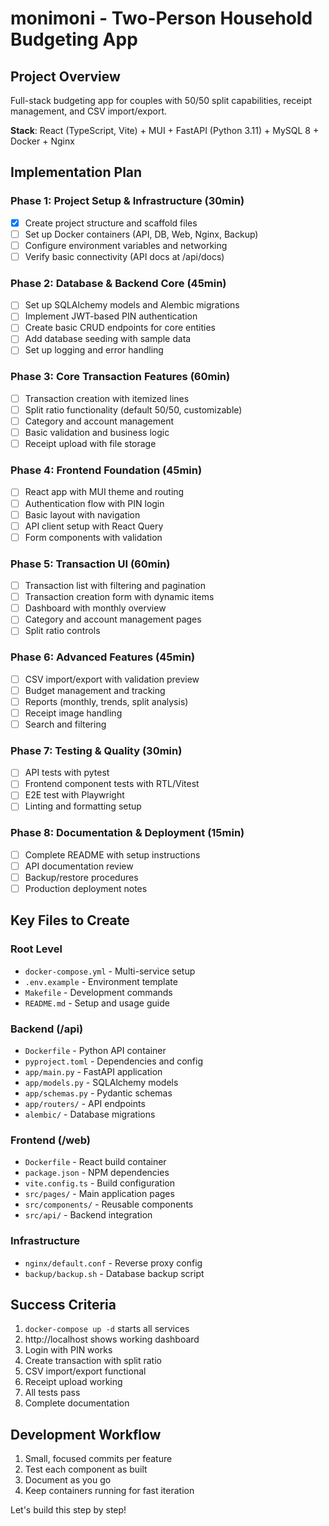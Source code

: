 # monimoni - Two-Person Household Budgeting App

## Project Overview
Full-stack budgeting app for couples with 50/50 split capabilities, receipt management, and CSV import/export.

**Stack**: React (TypeScript, Vite) + MUI + FastAPI (Python 3.11) + MySQL 8 + Docker + Nginx

## Implementation Plan

### Phase 1: Project Setup & Infrastructure (30min)
- [x] Create project structure and scaffold files
- [ ] Set up Docker containers (API, DB, Web, Nginx, Backup)
- [ ] Configure environment variables and networking
- [ ] Verify basic connectivity (API docs at /api/docs)

### Phase 2: Database & Backend Core (45min)
- [ ] Set up SQLAlchemy models and Alembic migrations
- [ ] Implement JWT-based PIN authentication
- [ ] Create basic CRUD endpoints for core entities
- [ ] Add database seeding with sample data
- [ ] Set up logging and error handling

### Phase 3: Core Transaction Features (60min)
- [ ] Transaction creation with itemized lines
- [ ] Split ratio functionality (default 50/50, customizable)
- [ ] Category and account management
- [ ] Basic validation and business logic
- [ ] Receipt upload with file storage

### Phase 4: Frontend Foundation (45min)
- [ ] React app with MUI theme and routing
- [ ] Authentication flow with PIN login
- [ ] Basic layout with navigation
- [ ] API client setup with React Query
- [ ] Form components with validation

### Phase 5: Transaction UI (60min)
- [ ] Transaction list with filtering and pagination
- [ ] Transaction creation form with dynamic items
- [ ] Dashboard with monthly overview
- [ ] Category and account management pages
- [ ] Split ratio controls

### Phase 6: Advanced Features (45min)
- [ ] CSV import/export with validation preview
- [ ] Budget management and tracking
- [ ] Reports (monthly, trends, split analysis)
- [ ] Receipt image handling
- [ ] Search and filtering

### Phase 7: Testing & Quality (30min)
- [ ] API tests with pytest
- [ ] Frontend component tests with RTL/Vitest
- [ ] E2E test with Playwright
- [ ] Linting and formatting setup

### Phase 8: Documentation & Deployment (15min)
- [ ] Complete README with setup instructions
- [ ] API documentation review
- [ ] Backup/restore procedures
- [ ] Production deployment notes

## Key Files to Create

### Root Level
- `docker-compose.yml` - Multi-service setup
- `.env.example` - Environment template
- `Makefile` - Development commands
- `README.md` - Setup and usage guide

### Backend (/api)
- `Dockerfile` - Python API container
- `pyproject.toml` - Dependencies and config
- `app/main.py` - FastAPI application
- `app/models.py` - SQLAlchemy models
- `app/schemas.py` - Pydantic schemas
- `app/routers/` - API endpoints
- `alembic/` - Database migrations

### Frontend (/web)
- `Dockerfile` - React build container
- `package.json` - NPM dependencies
- `vite.config.ts` - Build configuration
- `src/pages/` - Main application pages
- `src/components/` - Reusable components
- `src/api/` - Backend integration

### Infrastructure
- `nginx/default.conf` - Reverse proxy config
- `backup/backup.sh` - Database backup script

## Success Criteria
1. `docker-compose up -d` starts all services
2. http://localhost shows working dashboard
3. Login with PIN works
4. Create transaction with split ratio
5. CSV import/export functional
6. Receipt upload working
7. All tests pass
8. Complete documentation

## Development Workflow
1. Small, focused commits per feature
2. Test each component as built
3. Document as you go
4. Keep containers running for fast iteration

Let's build this step by step!
